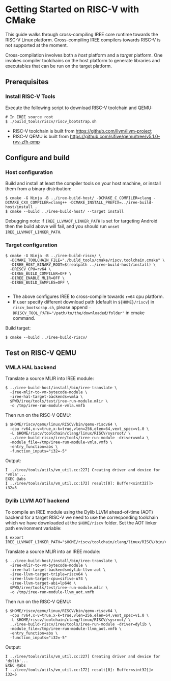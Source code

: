 # Getting Started on RISC-V with CMake

<!--
Notes to those updating this guide:

    * This document should be __simple__ and cover essential items only.
      Notes for optional components should go in separate files.
-->

This guide walks through cross-compiling IREE core runtime towards the RISC-V Linux platform. Cross-compiling IREE compilers towards RISC-V is not supported at the moment.

Cross-compilation involves both a *host* platform and a *target* platform. One
invokes compiler toolchains on the host platform to generate libraries and
executables that can be run on the target platform.

## Prerequisites

### Install RISC-V Tools

Execute the following script to download RISC-V toolchain and QEMU:

```shell
# In IREE source root
$ ./build_tools/riscv/riscv_bootstrap.sh
```

* RISC-V toolchain is built from https://github.com/llvm/llvm-project
* RISC-V QEMU is built from https://github.com/sifive/qemu/tree/v5.1.0-rvv-zfh-pmp

## Configure and build

### Host configuration

Build and install at least the compiler tools on your host machine, or install them from a binary distribution:

```shell
$ cmake -G Ninja -B ../iree-build-host/ -DCMAKE_C_COMPILER=clang -DCMAKE_CXX_COMPILER=clang++ -DCMAKE_INSTALL_PREFIX=../iree-build-host/install .
$ cmake --build ../iree-build-host/ --target install
```

Debugging note: if `IREE_LLVMAOT_LINKER_PATH` is set for targeting Android then the build above will fail, and you should run `unset IREE_LLVMAOT_LINKER_PATH`.

### Target configuration

```shell
$ cmake -G Ninja -B ../iree-build-riscv/ \
  -DCMAKE_TOOLCHAIN_FILE="./build_tools/cmake/riscv.toolchain.cmake" \
  -DIREE_HOST_BINARY_ROOT=$(realpath ../iree-build-host/install) \
  -DRISCV_CPU=rv64 \
  -DIREE_BUILD_COMPILER=OFF \
  -DIREE_ENABLE_MLIR=OFF \
  -DIREE_BUILD_SAMPLES=OFF \
  .
```

*   The above configures IREE to cross-compile towards `rv64` cpu platform.
*   If user specify different download path (default in `${HOME}/riscv`) in `riscv_bootscrap.sh`, please append `-DRISCV_TOOL_PATH="/path/to/the/downloaded/folder"` in cmake command.

Build target:

```shell
$ cmake --build ../iree-build-riscv/
```

## Test on RISC-V QEMU

### VMLA HAL backend

Translate a source MLIR into IREE module:

```shell
$ ../iree-build-host/install/bin/iree-translate \
  -iree-mlir-to-vm-bytecode-module \
  -iree-hal-target-backends=vmla \
  $PWD/iree/tools/test/iree-run-module.mlir \
  -o /tmp/iree-run-module-vmla.vmfb
```

Then run on the RISC-V QEMU:

```shell
$ $HOME/riscv/qemu/linux/RISCV/bin/qemu-riscv64 \
  -cpu rv64,x-v=true,x-k=true,vlen=256,elen=64,vext_spec=v1.0 \
  -L $HOME/riscv/toolchain/clang/linux/RISCV/sysroot/ \
  ../iree-build-riscv/iree/tools/iree-run-module -driver=vmla \
  -module_file=/tmp/iree-run-module-vmla.vmfb \
  -entry_function=abs \
  -function_inputs="i32=-5"
```

Output:

```
I ../iree/tools/utils/vm_util.cc:227] Creating driver and device for 'vmla'...
EXEC @abs
I ../iree/tools/utils/vm_util.cc:172] result[0]: Buffer<sint32[]>
i32=5
```

### Dylib LLVM AOT backend
To compile an IREE module using the Dylib LLVM ahead-of-time (AOT) backend for
a target RISC-V we need to use the corresponding toolchain which we have downloaded at the `$HOME/riscv` folder.
Set the AOT linker path environment variable:

```shell
$ export IREE_LLVMAOT_LINKER_PATH="$HOME/riscv/toolchain/clang/linux/RISCV/bin/clang++"
```

Translate a source MLIR into an IREE module:

```shell
$ ../iree-build-host/install/bin/iree-translate \
  -iree-mlir-to-vm-bytecode-module \
  -iree-hal-target-backends=dylib-llvm-aot \
  -iree-llvm-target-triple=riscv64 \
  -iree-llvm-target-cpu=sifive-u74 \
  -iree-llvm-target-abi=lp64d \
  $PWD/iree/tools/test/iree-run-module.mlir \
  -o /tmp/iree-run-module-llvm_aot.vmfb
```

Then run on the RISC-V QEMU:

```shell
$ $HOME/riscv/qemu/linux/RISCV/bin/qemu-riscv64 \
  -cpu rv64,x-v=true,x-k=true,vlen=256,elen=64,vext_spec=v1.0 \
  -L $HOME/riscv/toolchain/clang/linux/RISCV/sysroot/ \
  ../iree-build-riscv/iree/tools/iree-run-module -driver=dylib \
  -module_file=/tmp/iree-run-module-llvm_aot.vmfb \
  -entry_function=abs \
  -function_inputs="i32=-5"
```

Output:

```
I ../iree/tools/utils/vm_util.cc:227] Creating driver and device for 'dylib'...
EXEC @abs
I ../iree/tools/utils/vm_util.cc:172] result[0]: Buffer<sint32[]>
i32=5
```
